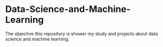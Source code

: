 # Data-Science-and-Machine-Learning
The objective this repository is shower my study and projects about data science and machine learning.
